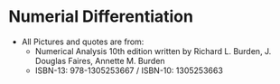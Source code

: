 # Numerial Differentiation
- All Pictures and quotes are from:
  - Numerical Analysis 10th edition written by Richard L. Burden, J. Douglas Faires, Annette M. Burden
  - ISBN-13: 978-1305253667 / ISBN-10: 1305253663
